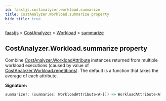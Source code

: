 ```yaml
---
id: faastjs.costanalyzer.workload.summarize
title: CostAnalyzer.Workload.summarize property
hide_title: true
---
```

[faastjs](./faastjs.md) &gt; [CostAnalyzer](./faastjs.costanalyzer.md) &gt; [Workload](./faastjs.costanalyzer.workload.md) &gt; [summarize](./faastjs.costanalyzer.workload.summarize.md)

## CostAnalyzer.Workload.summarize property

Combine [CostAnalyzer.WorkloadAttribute](./faastjs.costanalyzer.workloadattribute.md) instances returned from multiple workload executions (caused by value of [CostAnalyzer.Workload.repetitions](./faastjs.costanalyzer.workload.repetitions.md)<!-- -->). The default is a function that takes the average of each attribute.

<b>Signature:</b>

```typescript
summarize?: (summaries: WorkloadAttribute<A>[]) => WorkloadAttribute<A>;
```